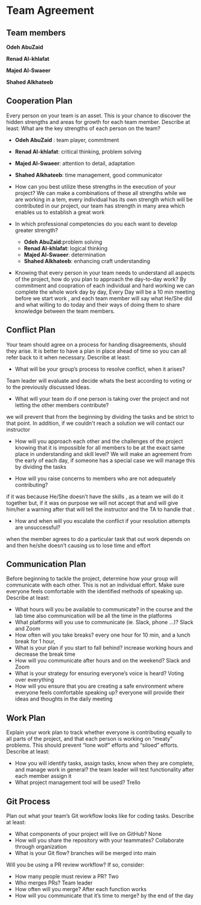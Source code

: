 # Team Agreement

## Team members
**Odeh AbuZaid** 

**Renad Al-khlafat**

**Majed Al-Swaeer**

**Shahed Alkhateeb**


## Cooperation Plan
Every person on your team is an asset. This is your chance to discover the hidden strengths and areas for growth for each team member.
Describe at least:
What are the key strengths of each person on the team?

  - **Odeh AbuZaid** : team player, commitment
  - **Renad Al-khlafat**: critical thinking, problem solving
  - **Majed Al-Swaeer**:  attention to detail, adaptation
  - **Shahed Alkhateeb**: time management, good communicator


- How can you best utilize these strengths in the execution of your project?
We can make a combinations of these all strengths while we are working in a tem, every individual has its own strength  which will be contributed in our project, our team has strength in many area which enables us to establish a great work



- In which professional competencies do you each want to develop greater strength?

  - **Odeh AbuZaid**:problem solving
  - **Renad Al-khlafat**: logical thinking
  - **Majed Al-Swaeer**: determination
  - **Shahed Alkhateeb**: enhancing craft understanding

- Knowing that every person in your team needs to understand all aspects of the project, how do you plan to approach the day-to-day work?
By commitment and coopration of each individual and hard working we can complete the whole work day by day, Every Day will be a 10 min meeting before we start work , and each team member will say what He/She did and what willing to do today and their ways of doing them to share knowledge between the team members.


## Conflict Plan
Your team should agree on a process for handing disagreements, should they arise. It is better to have a plan in place ahead of time so you can all refer back to it when necessary.
Describe at least:
- What will be your group’s process to resolve conflict, when it arises?

Team leader will evaluate and decide whats the best according to voting or to the previously discussed Ideas. 


- What will your team do if one person is taking over the project and not letting the other members contribute?

we will prevent that from the beginning by dividing the tasks and be strict to that point. In addition, if we couldn't reach a solution we will contact our instructor
 
- How will you approach each other and the challenges of the project knowing that it is impossible for all members to be at the exact same place in understanding and skill level?
We will make an agreement from the early of each day, if someone has a special case we will manage this by dividing the tasks


- How will you raise concerns to members who are not adequately contributing?

if it was because He/She doesn’t have the skills , as a team we will do it together but, if it was on purpose we will not accept that and will give him/her a warning after that will tell the instructor and the TA to handle that .  


- How and when will you escalate the conflict if your resolution attempts are unsuccessful?

when the member agrees to do a particular task that out work depends on and then he/she doesn’t causing us to lose time and effort 

## Communication Plan
Before beginning to tackle the project, determine how your group will communicate with each other. This is not an individual effort. Make sure everyone feels comfortable with the identified methods of speaking up.
Describe at least:
- What hours will you be available to communicate?
in the course and the lab time also communication will be all the time in the platforms
- What platforms will you use to communicate (ie. Slack, phone …)?
Slack and Zoom
- How often will you take breaks?
every one hour for 10 min, and a lunch break for 1 hour,
- What is your plan if you start to fall behind?
increase working hours and decrease the break time 
- How will you communicate after hours and on the weekend?
Slack and Zoom
- What is your strategy for ensuring everyone’s voice is heard?
Voting over everything
- How will you ensure that you are creating a safe environment where everyone feels comfortable speaking up?
everyone will provide their ideas and thoughts in the daily meeting


## Work Plan
Explain your work plan to track whether everyone is contributing equally to all parts of the project, and that each person is working on “meaty” problems. This should prevent “lone wolf” efforts and “siloed” efforts.
Describe at least:
- How you will identify tasks, assign tasks, know when they are complete, and manage work in general?
the team leader will test functionality after each member assign it 
- What project management tool will be used?
Trello

## Git Process
Plan out what your team’s Git workflow looks like for coding tasks.
Describe at least:
- What components of your project will live on GitHub?
None
- How will you share the repository with your teammates?
Collaborate through organization  
- What is your Git flow?
branches will be merged into main 

Will you be using a PR review workflow? If so, consider:
- How many people must review a PR?
Two 
- Who merges PRs?
Team leader
- How often will you merge?
After each function works
- How will you communicate that it’s time to merge?
by the end of the day
